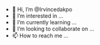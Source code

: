 - 👋 Hi, I’m @Irvincedakpo
- 👀 I’m interested in ...
- 🌱 I’m currently learning ...
- 💞️ I’m looking to collaborate on ...
- 📫 How to reach me ...

<!---
Irvincedakpo/Irvincedakpo is a ✨ special ✨ repository because its `README.md` (this file) appears on your GitHub profile.
You can click the Preview link to take a look at your changes.
--->
